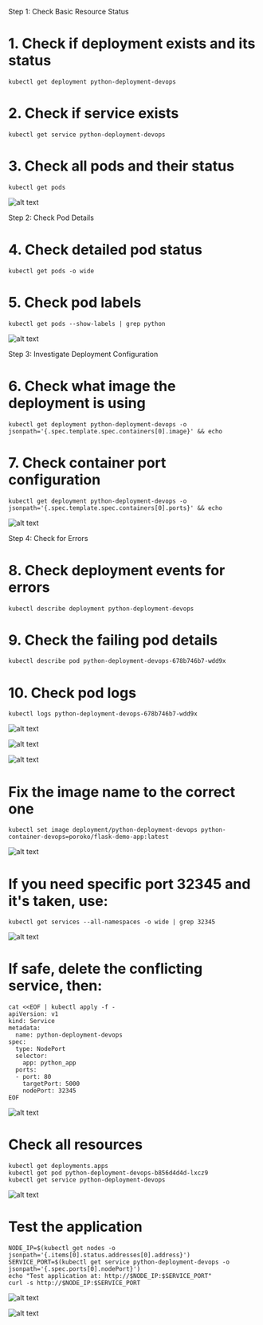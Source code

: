 Step 1: Check Basic Resource Status

# 1. Check if deployment exists and its status
```
kubectl get deployment python-deployment-devops
```

# 2. Check if service exists
```
kubectl get service python-deployment-devops
```


# 3. Check all pods and their status
```
kubectl get pods
```

![alt text](image.png)

Step 2: Check Pod Details

# 4. Check detailed pod status
```
kubectl get pods -o wide
```

# 5. Check pod labels
```
kubectl get pods --show-labels | grep python
```

![alt text](image-1.png)

Step 3: Investigate Deployment Configuration

# 6. Check what image the deployment is using
```
kubectl get deployment python-deployment-devops -o jsonpath='{.spec.template.spec.containers[0].image}' && echo
```

# 7. Check container port configuration
```
kubectl get deployment python-deployment-devops -o jsonpath='{.spec.template.spec.containers[0].ports}' && echo
```

![alt text](image-2.png)

Step 4: Check for Errors

# 8. Check deployment events for errors
```
kubectl describe deployment python-deployment-devops
```

# 9. Check the failing pod details
```
kubectl describe pod python-deployment-devops-678b746b7-wdd9x
```

# 10. Check pod logs
```
kubectl logs python-deployment-devops-678b746b7-wdd9x
```

![alt text](image-3.png)

![alt text](image-4.png)

![alt text](image-5.png)


# Fix the image name to the correct one
```
kubectl set image deployment/python-deployment-devops python-container-devops=poroko/flask-demo-app:latest
```

![alt text](image-7.png)

# If you need specific port 32345 and it's taken, use:
```
kubectl get services --all-namespaces -o wide | grep 32345
```

![alt text](image-8.png)

# If safe, delete the conflicting service, then:
```
cat <<EOF | kubectl apply -f -
apiVersion: v1
kind: Service
metadata:
  name: python-deployment-devops
spec:
  type: NodePort
  selector:
    app: python_app
  ports:
  - port: 80
    targetPort: 5000
    nodePort: 32345
EOF
```

![alt text](image-9.png)

# Check all resources
```
kubectl get deployments.apps 
kubectl get pod python-deployment-devops-b856d4d4d-lxcz9
kubectl get service python-deployment-devops 
```

![alt text](image-10.png)

# Test the application
```
NODE_IP=$(kubectl get nodes -o jsonpath='{.items[0].status.addresses[0].address}')
SERVICE_PORT=$(kubectl get service python-deployment-devops -o jsonpath='{.spec.ports[0].nodePort}')
echo "Test application at: http://$NODE_IP:$SERVICE_PORT"
curl -s http://$NODE_IP:$SERVICE_PORT
```

![alt text](image-11.png)

![alt text](image-12.png)